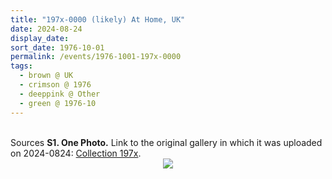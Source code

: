 ```yaml
---
title: "197x-0000 (likely) At Home, UK"
date: 2024-08-24
display_date: 
sort_date: 1976-10-01
permalink: /events/1976-1001-197x-0000
tags:
  - brown @ UK
  - crimson @ 1976
  - deeppink @ Other
  - green @ 1976-10
---
```


<br>

<wave-list>
  <list-title color="DarkSeaGreen" width="40">Sources</list-title>
  <list-item color="BlanchedAlmond"  width="280"><b>S1. One Photo.</b> Link to the original gallery in which it was uploaded on 2024-0824: <a href="https://eternalmoments.smugmug.com/Collections/Patricia-Proenza-Collection/197x">Collection 197x</a>.</list-item>
</wave-list>

<div style="text-align: center"><img src="https://pub-bcc3cbe9b1e94ba1ac28915f7a3900fa.r2.dev/197x-0000_(likely)_At_Home_UK_01_(Patricia_Proenza_Collection).png" /></div>